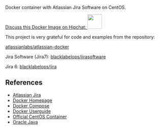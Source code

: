 Docker container with Atlassian Jira Software on CentOS.

[Discuss this Docker Image on Hipchat: <img src="https://www.hipchat.com/img/image_src.png" width="45">](https://www.hipchat.com/geogBFvEM)

This project is very grateful for code and examples from the repository:

[atlassianlabs/atlassian-docker](https://bitbucket.org/atlassianlabs/atlassian-docker)

Jira Software (Jira7): [blacklabelops/jirasoftware](https://github.com/blacklabelops/jira/tree/master/jirasoftware/README.md)

Jira 6: [blacklabelops/jira](https://github.com/blacklabelops/jira/tree/master/jira6/README.md)

## References
* [Atlassian Jira](https://www.atlassian.com/software/jira)
* [Docker Homepage](https://www.docker.com/)
* [Docker Compose](https://docs.docker.com/compose/)
* [Docker Userguide](https://docs.docker.com/userguide/)
* [Official CentOS Container](https://registry.hub.docker.com/_/centos/)
* [Oracle Java](https://java.com/de/download/)
